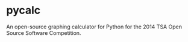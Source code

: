 pycalc
======

An open-source graphing calculator for Python for the 2014 TSA Open Source Software Competition.
